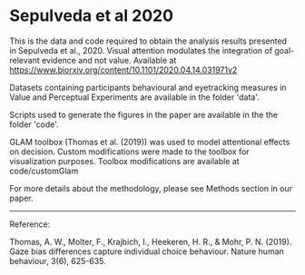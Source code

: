 # Sepulveda et al 2020

This is the data and code required to obtain the analysis results presented in Sepulveda et al., 2020. Visual attention modulates the integration of goal-relevant evidence and not value. Available at https://www.biorxiv.org/content/10.1101/2020.04.14.031971v2

Datasets containing participants behavioural and eyetracking measures in Value and Perceptual Experiments are available in the folder 'data'.  

Scripts used to generate the figures in the paper are available in the the folder 'code'.  

GLAM toolbox (Thomas et al. (2019)) was used to model attentional effects on decision. Custom modifications were made to the toolbox for visualization purposes. Toolbox  modifications are available at code/customGlam 


For more details about the methodology, please see Methods section in our paper.


------------
Reference:

Thomas, A. W., Molter, F., Krajbich, I., Heekeren, H. R., & Mohr, P. N. (2019). Gaze bias differences capture individual choice behaviour. Nature human behaviour, 3(6), 625-635.
